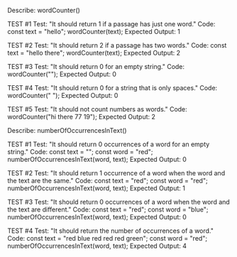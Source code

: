 Describe: wordCounter()

TEST #1
Test: "It should return 1 if a passage has just one word."
Code:
const text = "hello";
wordCounter(text);
Expected Output: 1

TEST #2
Test: "It should return 2 if a passage has two words."
Code:
const text = "hello there";
wordCounter(text);
Expected Output: 2

TEST #3
Test: "It should return 0 for an empty string."
Code: wordCounter("");
Expected Output: 0

TEST #4
Test: "It should return 0 for a string that is only spaces."
Code: wordCounter(" ");
Expected Output: 0

TEST #5
Test: "It should not count numbers as words."
Code: wordCounter("hi there 77 19");
Expected Output: 2

Describe: numberOfOccurrencesInText()

TEST #1
Test: "It should return 0 occurrences of a word for an empty string."
Code:
const text = "";
const word = "red";
numberOfOccurrencesInText(word, text);
Expected Output: 0

TEST #2
Test: "It should return 1 occurrence of a word when the word and the text are the same."
Code:
const text = "red";
const word = "red";
numberOfOccurrencesInText(word, text);
Expected Output: 1

TEST #3
Test: "It should return 0 occurrences of a word when the word and the text are different."
Code:
const text = "red";
const word = "blue";
numberOfOccurrencesInText(word, text);
Expected Output: 0

TEST #4
Test: "It should return the number of occurrences of a word."
Code:
const text = "red blue red red red green";
const word = "red";
numberOfOccurrencesInText(word, text);
Expected Output: 4
